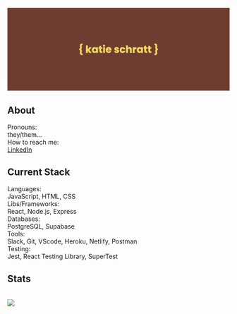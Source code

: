 ![banner](https://github.com/k-schrattenholzer/k-schrattenholzer/blob/main/banner1.png)
## About
Pronouns: <br/> they/them...
<br/> 
How to reach me: 
<br/> [LinkedIn](https://www.linkedin.com/in/k-schrattenholzer/) <br />

## Current Stack
Languages: <br/> JavaScript, HTML, CSS
<br/> 
Libs/Frameworks: <br/>  React, Node.js, Express
<br/> 
Databases: <br/>  PostgreSQL, Supabase
<br/> 
Tools: <br/>  Slack, Git, VScode, Heroku, Netlify, Postman
<br/> 
Testing: <br/>  Jest, React Testing Library, SuperTest
<br/> 


## Stats
<br/> 
<img height="180em" src="https://github-readme-stats.vercel.app/api?username=k-schrattenholzer&show_icons=true&hide_border=true&&count_private=true&include_all_commits=true" />
